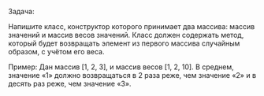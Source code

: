 Задача:

Напишите класс, конструктор которого принимает два массива: массив значений и массив весов значений.
Класс должен содержать метод, который будет возвращать элемент из первого массива случайным образом, с учётом его веса.

Пример:
Дан массив [1, 2, 3], и массив весов [1, 2, 10].
В среднем, значение «1» должно возвращаться в 2 раза реже, чем значение «2» и в десять раз реже, чем значение «3».